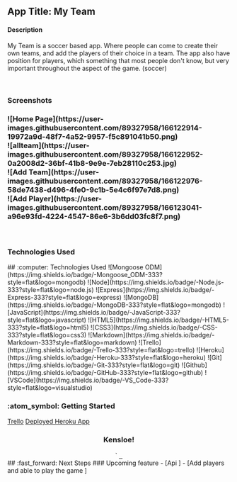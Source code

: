 <h2>App Title: My Team</h2>
<h4>Description</h4>
<p>My Team is a soccer based app. Where people can come to create their own teams, and add the players of their choice in a team. The app also have position for players, which something that most people don't know, but very important throughout the aspect of the game. (soccer)</p>
<br>
<h3>Screenshots<h3>
  ![Home Page](https://user-images.githubusercontent.com/89327958/166122914-19972a9d-48f7-4a52-9957-f5c891041b50.png)
  <br>
  ![allteam](https://user-images.githubusercontent.com/89327958/166122952-0a2008d2-36bf-41b8-9e9e-7eb28110c253.jpg)
  <br>
  ![Add Team](https://user-images.githubusercontent.com/89327958/166122976-58de7438-d496-4fe0-9c1b-5e4c6f97e7d8.png)
  <br>
  ![Add Player](https://user-images.githubusercontent.com/89327958/166123041-a96e93fd-4224-4547-86e6-3b6dd03fc8f7.png)

<link rel="images" href="images">
  <p align="center"img src="https://i.imgur.com/NXx7nTW.png"</p>
<p align="center"img src="https://imgur.com/a/kExCq1q"</p>
<p align="center"img src="https://imgur.com/a/w7RyTlh"</p>
<p align="center"img src="https://i.imgur.com/uDZGiGp.png"</p>


<br>
<h3>Technologies Used</h3>
## :computer: Technologies Used
![Mongoose ODM](https://img.shields.io/badge/-Mongoose_ODM-333?style=flat&logo=mongodb)
![Node](https://img.shields.io/badge/-Node.js-333?style=flat&logo=node.js)
![Express](https://img.shields.io/badge/-Express-333?style=flat&logo=express)
![MongoDB](https://img.shields.io/badge/-MongoDB-333?style=flat&logo=mongodb)
![JavaScript](https://img.shields.io/badge/-JavaScript-333?style=flat&logo=javascript) 
![HTML5](https://img.shields.io/badge/-HTML5-333?style=flat&logo=html5)
![CSS3](https://img.shields.io/badge/-CSS-333?style=flat&logo=css3)
![Markdown](https://img.shields.io/badge/-Markdown-333?style=flat&logo=markdown)
![Trello](https://img.shields.io/badge/-Trello-333?style=flat&logo=trello) 
![Heroku](https://img.shields.io/badge/-Heroku-333?style=flat&logo=heroku)
![Git](https://img.shields.io/badge/-Git-333?style=flat&logo=git)
![Github](https://img.shields.io/badge/-GitHub-333?style=flat&logo=github)
![VSCode](https://img.shields.io/badge/-VS_Code-333?style=flat&logo=visualstudio) 
  
<h3> :atom_symbol: Getting Started </h3>
<a href="https://trello.com/b/Om33YRGh/project2">Trello</a>
<a href="https://mysoccerteam.herokuapp.com/">Deployed Heroku App</a>
<br>
<div align="center">
  <h3>Kensloe!</h3>`                             
  <a href="https://github.com/Kensloe/MyTeam"_target="_blank">
    <img src=""/>
  </a>
  <a href="https://www.linkedin.com/in/kensloe-lariviere-7581a41a8/" target="_blank">
    <img src="">
  </a> 
  <a href="kensloel@gmail.com" target="_blank">
    <img src="">
  </a>
</div>
  
</details>
## :fast_forward: Next Steps   
### Upcoming feature
- [Api ] 
- [Add players and able to play the game ]  



